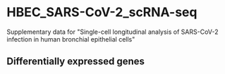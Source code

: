 # HBEC_SARS-CoV-2_scRNA-seq
Supplementary data for "Single-cell longitudinal analysis of SARS-CoV-2 infection in human bronchial epithelial cells"

## Differentially expressed genes


